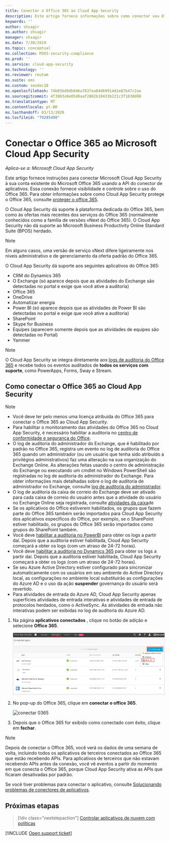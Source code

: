 ```yaml
---
title: Conectar o Office 365 ao Cloud App Security
description: Este artigo fornece informações sobre como conectar seu Office 365 para Cloud App Security usando o conector de API para visibilidade e controle sobre o uso.
keywords: ''
author: shsagir
ms.author: shsagir
manager: shsagir
ms.date: 7/30/2019
ms.topic: conceptual
ms.collection: M365-security-compliance
ms.prod: ''
ms.service: cloud-app-security
ms.technology: ''
ms.reviewer: reutam
ms.suite: ems
ms.custom: seodec18
ms.openlocfilehash: 74b03bd9db046a7637ea84d69914d1e87b47c2ae
ms.sourcegitcommit: 4f3883a9e85d0aaf2802b10433b221c3f1838d88
ms.translationtype: MT
ms.contentlocale: pt-BR
ms.lasthandoff: 03/13/2020
ms.locfileid: "79285490"
---
```

# <a name="connect-office-365-to-microsoft-cloud-app-security"></a>Conectar o Office 365 ao Microsoft Cloud App Security

*Aplica-se a: Microsoft Cloud App Security*

Este artigo fornece instruções para conectar Microsoft Cloud App Security à sua conta existente do Microsoft Office 365 usando a API do conector de aplicativos. Essa conexão fornece visibilidade e controle sobre o uso do Office 365. Para obter informações sobre como Cloud App Security protege o Office 365, consulte [proteger o office 365](protect-office-365.md).
  
O Cloud App Security dá suporte à plataforma dedicada do Office 365, bem como às ofertas mais recentes dos serviços do Office 365 (normalmente conhecidos como a família de versões vNext do Office 365).  O Cloud App Security não dá suporte ao Microsoft Business Productivity Online Standard Suite (BPOS) herdado.

> [!NOTE]
> Em alguns casos, uma versão de serviço vNext difere ligeiramente nos níveis administrativo e de gerenciamento da oferta padrão do Office 365.

O Cloud App Security dá suporte aos seguintes aplicativos do Office 365:

- CRM do Dynamics 365
- O Exchange (só aparece depois que as atividades do Exchange são detectadas no portal e exige que você ative a auditoria)
- Office 365
- OneDrive
- Automatizar energia
- Power BI (só aparece depois que as atividades de Power BI são detectadas no portal e exige que você ative a auditoria)
- SharePoint
- Skype for Business
- Equipes (aparecem somente depois que as atividades de equipes são detectadas no Portal)
- Yammer

> [!NOTE]
> O Cloud App Security se integra diretamente aos [logs de auditoria do Office 365](https://docs.microsoft.com/microsoft-365/compliance/detailed-properties-in-the-office-365-audit-log?view=o365-worldwide) e recebe todos os eventos auditados de **todos os serviços com suporte**, como PowerApps, Forms, Sway e Stream.

## <a name="how-to-connect-office-365-to-cloud-app-security"></a>Como conectar o Office 365 ao Cloud App Security  

> [!NOTE]
>
>- Você deve ter pelo menos uma licença atribuída do Office 365 para conectar o Office 365 ao Cloud App Security.
>- Para habilitar o monitoramento das atividades do Office 365 no Cloud App Security, é necessário habilitar a auditoria no [centro de conformidade e segurança do Office](https://support.microsoft.com/help/4026501/office-auditing-in-office-365-for-admins).
>- O log de auditoria do administrador do Exchange, que é habilitado por padrão no Office 365, registra um evento no log de auditoria do Office 365 quando um administrador (ou um usuário que tenha sido atribuído a privilégios administrativos) faz uma alteração na sua organização do Exchange Online. As alterações feitas usando o centro de administração do Exchange ou executando um cmdlet no Windows PowerShell são registradas no log de auditoria do administrador do Exchange. Para obter informações mais detalhadas sobre o log de auditoria de administrador no Exchange, consulte [log de auditoria do administrador](https://docs.microsoft.com/exchange/security-and-compliance/exchange-auditing-reports/view-administrator-audit-log).
>- O log de auditoria da caixa de correio do Exchange deve ser ativado para cada caixa de correio do usuário antes que a atividade do usuário no Exchange Online seja registrada, consulte [atividades da caixa](https://support.office.com/article/Search-the-audit-log-in-the-Office-365-Security-Compliance-Center-0d4d0f35-390b-4518-800e-0c7ec95e946c)de
>- Se os aplicativos do Office estiverem habilitados, os grupos que fazem parte do Office 365 também serão importados para Cloud App Security dos aplicativos específicos do Office, por exemplo, se o SharePoint estiver habilitado, os grupos do Office 365 serão importados como grupos do SharePoint também.
>- Você deve [habilitar a auditoria no PowerBI](https://powerbi.microsoft.com/documentation/powerbi-admin-auditing/) para obter os logs a partir daí. Depois que a auditoria estiver habilitada, Cloud App Security começará a obter os logs (com um atraso de 24-72 horas).
>- Você deve [habilitar a auditoria no Dynamics 365](https://docs.microsoft.com/dynamics365/customer-engagement/admin/enable-use-comprehensive-auditing#enable-auditing) para obter os logs a partir daí. Depois que a auditoria estiver habilitada, Cloud App Security começará a obter os logs (com um atraso de 24-72 horas).
>- Se seu Azure Active Directory estiver configurado para sincronizar automaticamente com os usuários em seu ambiente do Active Directory local, as configurações no ambiente local substituirão as configurações do Azure AD e o uso da ação **suspender** governança do usuário será revertido.
>- Para atividades de entrada do Azure AD, Cloud App Security apenas superfícies atividades de entrada interativas e atividades de entrada de protocolos herdados, como o ActiveSync. As atividades de entrada não interativas podem ser exibidas no log de auditoria do Azure AD.

1. Na página **aplicativos conectados** , clique no botão de adição e selecione **Office 365**.

    ![conectar 0365](media/connect-0365.png)

2. No pop-up do Office 365, clique em **conectar o office 365**.

    ![conectar 0365](media/office-connect.png)

3. Depois que o Office 365 for exibido como conectado com êxito, clique em **fechar**.

> [!NOTE]
> Depois de conectar o Office 365, você verá os dados de uma semana de volta, incluindo todos os aplicativos de terceiros conectados ao Office 365 que estão recebendo APIs. Para aplicativos de terceiros que não estavam recebendo APIs antes da conexão, você vê eventos a partir do momento em que conecta o Office 365, porque Cloud App Security ativa as APIs que ficaram desativadas por padrão.

Se você tiver problemas para conectar o aplicativo, consulte [Solucionando problemas de conectores de aplicativos](troubleshooting-api-connectors-using-error-messages.md).

## <a name="next-steps"></a>Próximas etapas

> [!div class="nextstepaction"]
> [Controlar aplicativos de nuvem com políticas](control-cloud-apps-with-policies.md)

[!INCLUDE [Open support ticket](includes/support.md)]

